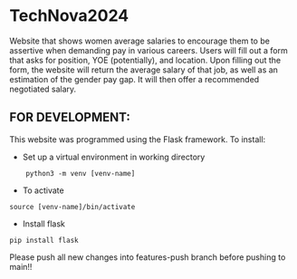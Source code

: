 # TechNova2024

Website that shows women average salaries to encourage them to be assertive when demanding pay in various careers. 
Users will fill out a form that asks for position, YOE (potentially), and location. Upon filling out the form, the
website will return the average salary of that job, as well as an estimation of the gender pay gap. It will then offer
a recommended negotiated salary.



## FOR DEVELOPMENT:
This website was programmed using the Flask framework. To install:

- Set up a virtual environment in working directory 
```
    python3 -m venv [venv-name]
```
- To activate
```
source [venv-name]/bin/activate
```

- Install flask
```
pip install flask
```

Please push all new changes into features-push  branch before pushing to main!!
